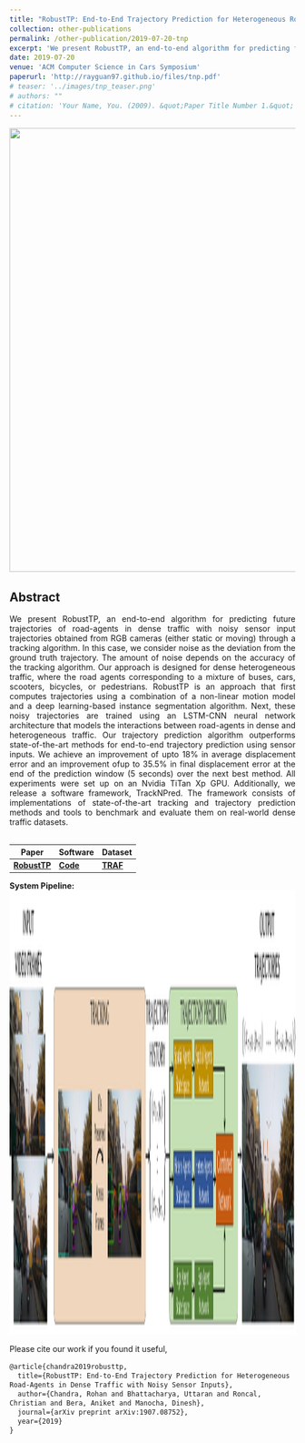 ```yaml
---
title: "RobustTP: End-to-End Trajectory Prediction for Heterogeneous Road-Agents in Dense Traffic with Noisy Sensor Inputs"
collection: other-publications
permalink: /other-publication/2019-07-20-tnp
excerpt: 'We present RobustTP, an end-to-end algorithm for predicting future trajectories of road-agents in dense traffic with noisy sensorinput trajectories obtained from RGB cameras (either static or moving) through a tracking algorithm. In this case, we consider noise as the deviation from the ground truth trajectory. RobustTP is an approach that first computes trajectories using a combination of a non-linear motion model and a deep learning-based instance segmentation algorithm. Additionally, we release a software framework, TrackNPred. The framework consists of implementations of state-of-the-art tracking and trajectory prediction methods and tools to benchmark and evaluate them on real-world dense traffic datasets.'
date: 2019-07-20
venue: 'ACM Computer Science in Cars Symposium'
paperurl: 'http://rayguan97.github.io/files/tnp.pdf'
# teaser: '../images/tnp_teaser.png'
# authors: ""
# citation: 'Your Name, You. (2009). &quot;Paper Title Number 1.&quot; <i>Journal 1</i>. 1(1).'
---
```


<p style="text-align:center;">
<img src="../images/tnp_teaser.png" width="1024" height="780">
</p>

## Abstract

<div style="text-align: justify"> We present RobustTP, an end-to-end algorithm for predicting future trajectories of road-agents in dense traffic with noisy sensor input trajectories obtained from RGB cameras (either static or moving) through a tracking algorithm. In this case, we consider noise as the deviation from the ground truth trajectory. The amount of noise depends on the accuracy of the tracking algorithm. Our approach is designed for dense heterogeneous traffic, where the road agents corresponding to a mixture of buses, cars, scooters, bicycles, or pedestrians. RobustTP is an approach that first computes trajectories using a combination of a non-linear motion model and a deep learning-based instance segmentation algorithm. Next, these noisy trajectories are trained using an LSTM-CNN neural network architecture that models the interactions between road-agents in dense and heterogeneous traffic. Our trajectory prediction algorithm outperforms state-of-the-art methods for end-to-end trajectory prediction using sensor inputs. We achieve an improvement of upto 18% in average displacement error and an improvement ofup to 35.5% in final displacement error at the end of the prediction window (5 seconds) over the next best method. All experiments were set up on an Nvidia TiTan Xp GPU. Additionally, we release a software framework, TrackNPred. The framework consists of implementations of state-of-the-art tracking and trajectory prediction methods and tools to benchmark and evaluate them on real-world dense traffic datasets.</div>
<br>


|Paper|Software| Dataset|
|---|---|---|
|[**RobustTP**](http://rayguan97.github.io/files/tnp.pdf)| [**Code**](https://github.com/rohanchandra30/TrackNPred)|    [**TRAF**](https://drive.google.com/drive/folders/1zKaeboslkqoLdTJbRMyQ0Y9JL3007LRr?usp=sharing) |

<div style="text-align: justify"> <b>System Pipeline: </b></div>
<img src="../images/tnp_pipeline.png" width="1024" height="780">

<br>

Please cite our work if you found it useful,

```
@article{chandra2019robusttp,
  title={RobustTP: End-to-End Trajectory Prediction for Heterogeneous
Road-Agents in Dense Traffic with Noisy Sensor Inputs},
  author={Chandra, Rohan and Bhattacharya, Uttaran and Roncal, Christian and Bera, Aniket and Manocha, Dinesh},
  journal={arXiv preprint arXiv:1907.08752},
  year={2019}
}
```
